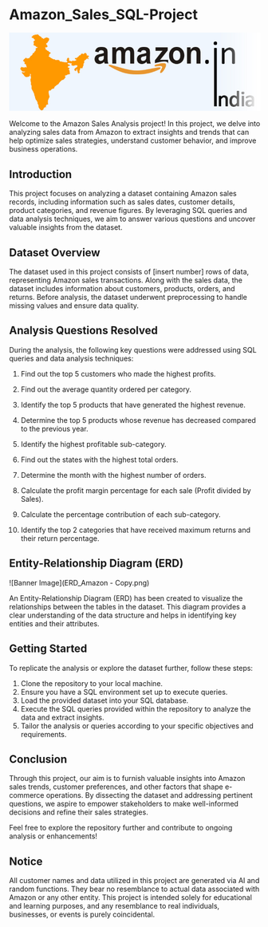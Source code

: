 # Amazon_Sales_SQL-Project
![Banner Image](amazon_india_wide_image-3.jpg)

Welcome to the Amazon Sales Analysis project! In this project, we delve into analyzing sales
data from Amazon to extract insights and trends that can help optimize sales strategies,
understand customer behavior, and improve business operations.

## Introduction

This project focuses on analyzing a dataset containing Amazon sales records, including
information such as sales dates, customer details, product categories, and revenue figures. By
leveraging SQL queries and data analysis techniques, we aim to answer various questions and
uncover valuable insights from the dataset.

## Dataset Overview

The dataset used in this project consists of [insert number] rows of data, representing Amazon
sales transactions. Along with the sales data, the dataset includes information about customers,
products, orders, and returns. Before analysis, the dataset underwent preprocessing to handle
missing values and ensure data quality.

## Analysis Questions Resolved

During the analysis, the following key questions were addressed using SQL queries and data
analysis techniques:

1. Find out the top 5 customers who made the highest profits.


2. Find out the average quantity ordered per category.


3. Identify the top 5 products that have generated the highest revenue.


4. Determine the top 5 products whose revenue has decreased compared to the previous year.


5. Identify the highest profitable sub-category.


6. Find out the states with the highest total orders.


7. Determine the month with the highest number of orders.

8. Calculate the profit margin percentage for each sale (Profit divided by Sales).


9. Calculate the percentage contribution of each sub-category.


10. Identify the top 2 categories that have received maximum returns and their return
percentage.


## Entity-Relationship Diagram (ERD)
![Banner Image](ERD_Amazon - Copy.png)

An Entity-Relationship Diagram (ERD) has been created to visualize the relationships between
the tables in the dataset. This diagram provides a clear understanding of the data structure and
helps in identifying key entities and their attributes.

## Getting Started
To replicate the analysis or explore the dataset further, follow these steps:

1. Clone the repository to your local machine.
2. Ensure you have a SQL environment set up to execute queries.
3. Load the provided dataset into your SQL database.
4. Execute the SQL queries provided within the repository to analyze the data and extract insights.
5. Tailor the analysis or queries according to your specific objectives and requirements.

## Conclusion
Through this project, our aim is to furnish valuable insights into Amazon sales trends, customer preferences, and other factors that shape e-commerce operations. By dissecting the dataset and addressing pertinent questions, we aspire to empower stakeholders to make well-informed decisions and refine their sales strategies.

Feel free to explore the repository further and contribute to ongoing analysis or enhancements!

## Notice
All customer names and data utilized in this project are generated via AI and random functions. They bear no resemblance to actual data associated with Amazon or any other entity. This project is intended solely for educational and learning purposes, and any resemblance to real individuals, businesses, or events is purely coincidental.
